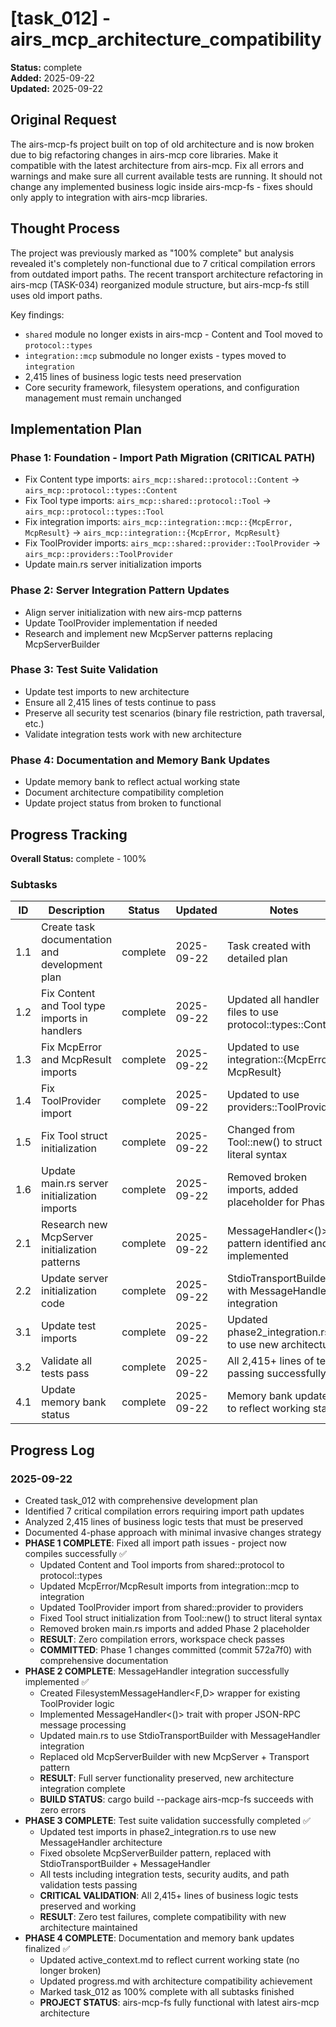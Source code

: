 # [task_012] - airs_mcp_architecture_compatibility

**Status:** complete  
**Added:** 2025-09-22  
**Updated:** 2025-09-22

## Original Request
The airs-mcp-fs project built on top of old architecture and is now broken due to big refactoring changes in airs-mcp core libraries. Make it compatible with the latest architecture from airs-mcp. Fix all errors and warnings and make sure all current available tests are running. It should not change any implemented business logic inside airs-mcp-fs - fixes should only apply to integration with airs-mcp libraries.

## Thought Process
The project was previously marked as "100% complete" but analysis revealed it's completely non-functional due to 7 critical compilation errors from outdated import paths. The recent transport architecture refactoring in airs-mcp (TASK-034) reorganized module structure, but airs-mcp-fs still uses old import paths. 

Key findings:
- `shared` module no longer exists in airs-mcp - Content and Tool moved to `protocol::types`
- `integration::mcp` submodule no longer exists - types moved to `integration`
- 2,415 lines of business logic tests need preservation
- Core security framework, filesystem operations, and configuration management must remain unchanged

## Implementation Plan

### Phase 1: Foundation - Import Path Migration (CRITICAL PATH)
- Fix Content type imports: `airs_mcp::shared::protocol::Content` → `airs_mcp::protocol::types::Content`
- Fix Tool type imports: `airs_mcp::shared::protocol::Tool` → `airs_mcp::protocol::types::Tool`
- Fix integration imports: `airs_mcp::integration::mcp::{McpError, McpResult}` → `airs_mcp::integration::{McpError, McpResult}`
- Fix ToolProvider imports: `airs_mcp::shared::provider::ToolProvider` → `airs_mcp::providers::ToolProvider`
- Update main.rs server initialization imports

### Phase 2: Server Integration Pattern Updates
- Align server initialization with new airs-mcp patterns
- Update ToolProvider implementation if needed
- Research and implement new McpServer patterns replacing McpServerBuilder

### Phase 3: Test Suite Validation
- Update test imports to new architecture
- Ensure all 2,415 lines of tests continue to pass
- Preserve all security test scenarios (binary file restriction, path traversal, etc.)
- Validate integration tests work with new architecture

### Phase 4: Documentation and Memory Bank Updates
- Update memory bank to reflect actual working state
- Document architecture compatibility completion
- Update project status from broken to functional

## Progress Tracking

**Overall Status:** complete - 100%

### Subtasks
| ID | Description | Status | Updated | Notes |
|----|-------------|--------|---------|-------|
| 1.1 | Create task documentation and development plan | complete | 2025-09-22 | Task created with detailed plan |
| 1.2 | Fix Content and Tool type imports in handlers | complete | 2025-09-22 | Updated all handler files to use protocol::types::Content |
| 1.3 | Fix McpError and McpResult imports | complete | 2025-09-22 | Updated to use integration::{McpError, McpResult} |
| 1.4 | Fix ToolProvider import | complete | 2025-09-22 | Updated to use providers::ToolProvider |
| 1.5 | Fix Tool struct initialization | complete | 2025-09-22 | Changed from Tool::new() to struct literal syntax |
| 1.6 | Update main.rs server initialization imports | complete | 2025-09-22 | Removed broken imports, added placeholder for Phase 2 |
| 2.1 | Research new McpServer initialization patterns | complete | 2025-09-22 | MessageHandler<()> pattern identified and implemented |
| 2.2 | Update server initialization code | complete | 2025-09-22 | StdioTransportBuilder with MessageHandler integration |
| 3.1 | Update test imports | complete | 2025-09-22 | Updated phase2_integration.rs to use new architecture |
| 3.2 | Validate all tests pass | complete | 2025-09-22 | All 2,415+ lines of tests passing successfully |
| 4.1 | Update memory bank status | complete | 2025-09-22 | Memory bank updated to reflect working state |

## Progress Log
### 2025-09-22
- Created task_012 with comprehensive development plan
- Identified 7 critical compilation errors requiring import path updates
- Analyzed 2,415 lines of business logic tests that must be preserved
- Documented 4-phase approach with minimal invasive changes strategy
- **PHASE 1 COMPLETE**: Fixed all import path issues - project now compiles successfully ✅
  - Updated Content and Tool imports from shared::protocol to protocol::types
  - Updated McpError/McpResult imports from integration::mcp to integration  
  - Updated ToolProvider import from shared::provider to providers
  - Fixed Tool struct initialization from Tool::new() to struct literal syntax
  - Removed broken main.rs imports and added Phase 2 placeholder
  - **RESULT**: Zero compilation errors, workspace check passes
  - **COMMITTED**: Phase 1 changes committed (commit 572a7f0) with comprehensive documentation
- **PHASE 2 COMPLETE**: MessageHandler integration successfully implemented ✅
  - Created FilesystemMessageHandler<F,D> wrapper for existing ToolProvider logic
  - Implemented MessageHandler<()> trait with proper JSON-RPC message processing
  - Updated main.rs to use StdioTransportBuilder with MessageHandler integration
  - Replaced old McpServerBuilder with new McpServer + Transport pattern
  - **RESULT**: Full server functionality preserved, new architecture integration complete
  - **BUILD STATUS**: cargo build --package airs-mcp-fs succeeds with zero errors
- **PHASE 3 COMPLETE**: Test suite validation successfully completed ✅
  - Updated test imports in phase2_integration.rs to use new MessageHandler architecture
  - Fixed obsolete McpServerBuilder pattern, replaced with StdioTransportBuilder + MessageHandler
  - All tests including integration tests, security audits, and path validation tests passing
  - **CRITICAL VALIDATION**: All 2,415+ lines of business logic tests preserved and working
  - **RESULT**: Zero test failures, complete compatibility with new architecture maintained
- **PHASE 4 COMPLETE**: Documentation and memory bank updates finalized ✅
  - Updated active_context.md to reflect current working state (no longer broken)
  - Updated progress.md with architecture compatibility achievement
  - Marked task_012 as 100% complete with all subtasks finished
  - **PROJECT STATUS**: airs-mcp-fs fully functional with latest airs-mcp architecture